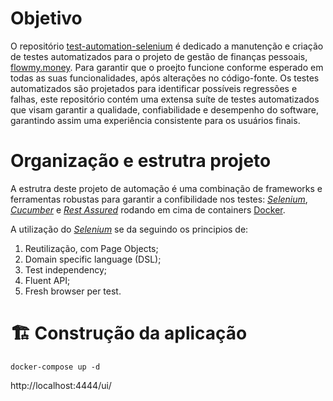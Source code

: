 # Objetivo

O repositório [test-automation-selenium](https://github.com/flowmymoney/test-automation-selenium) é dedicado a
manutenção e criação de testes automatizados para o projeto de gestão de finanças
pessoais, [flowmy.money](https://github.com/flowmymoney). Para garantir que o proejto funcione conforme esperado em
todas as suas funcionalidades, após alterações no código-fonte. Os testes automatizados são projetados para identificar
possíveis regressões e falhas, este repositório contém uma extensa suíte de testes automatizados que visam garantir a
qualidade, confiabilidade e desempenho do software, garantindo assim uma experiência consistente para os usuários
finais.

# Organização e estrutra projeto

A estrutra deste projeto de automação é uma combinação de frameworks e ferramentas robustas para garantir a
confibilidade nos testes: [_Selenium_](https://www.selenium.dev/), [_Cucumber_](https://cucumber.io/) e [_Rest
Assured_](https://rest-assured.io/) rodando em cima de containers [Docker](https://www.docker.com/).

A utilização do [_Selenium_](https://www.selenium.dev/) se da seguindo os principios de:

1. Reutilização, com Page Objects;
2. Domain specific language (DSL);
3. Test independency;
4. Fluent API;
5. Fresh browser per test.

# 🏗️ Construção da aplicação

```shell
docker-compose up -d
```

http://localhost:4444/ui/